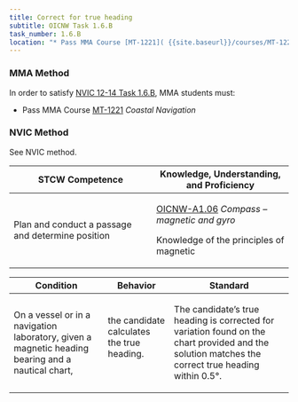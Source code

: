 ```yaml
---
title: Correct for true heading
subtitle: OICNW Task 1.6.B 
task_number: 1.6.B
location: "* Pass MMA Course [MT-1221]( {{site.baseurl}}/courses/MT-1221) *Coastal Navigation*" 
---
```



### MMA Method

In order to satisfy  [NVIC 12-14  Task  1.6.B]({{site.baseurl}}/assets/images/nvic-12-14.pdf), MMA students must:

* Pass MMA Course [MT-1221]( {{site.baseurl}}/courses/MT-1221) *Coastal Navigation*


### NVIC Method

<a onclick="togglevisibility('nvic_methods')" >See NVIC method.</a>

<div id='nvic_methods' class='hide'>

<table>
<thead>
<tr>
<th class='forty'> STCW Competence </th>
<th class='sixty'> Knowledge, Understanding, and Proficiency </th>
</tr>
</thead>




<tbody>
<tr><td markdown='1'>

Plan and conduct a passage and determine position

</td><td markdown='1'>

[OICNW-A1.06](../../tables/21.html#OICNW-A1.06) *Compass – magnetic and gyro*

Knowledge of the principles of magnetic

</td></tr>


</tbody>
</table>


<table>
<thead>
<tr><th class='twenty'>  Condition </th><th class='twenty'> Behavior </th><th  class='sixty'>Standard </th></tr>
</thead>
<tbody >



<tr><td markdown='1'>

On a vessel or in a navigation laboratory, given a magnetic heading bearing and a nautical chart,

</td><td markdown='1'>

the candidate calculates the true heading.

<br>

<div class="tooltip">
<span class="tooltiptext">
</span>
</div>


</td><td markdown='1'>

The candidate’s true heading is corrected for variation found on the chart provided and the solution matches the correct true heading within 0.5°.

</td></tr>
</tbody>
</table>
</div>

